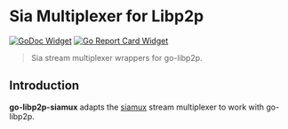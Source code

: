 # Sia Multiplexer for Libp2p

[![GoDoc Widget]][GoDoc] [![Go Report Card Widget]][Go Report Card]

> Sia stream multiplexer wrappers for go-libp2p.

[GoDoc]: https://godoc.org/github.com/paralin/go-libp2p-siamux
[GoDoc Widget]: https://godoc.org/github.com/paralin/go-libp2p-siamux?status.svg
[Go Report Card Widget]: https://goreportcard.com/badge/github.com/paralin/go-libp2p-siamux
[Go Report Card]: https://goreportcard.com/report/github.com/paralin/go-libp2p-siamux

## Introduction

**go-libp2p-siamux** adapts the [siamux] stream multiplexer to work with go-libp2p.

[siamux]: https://github.com/SiaFoundation/mux
